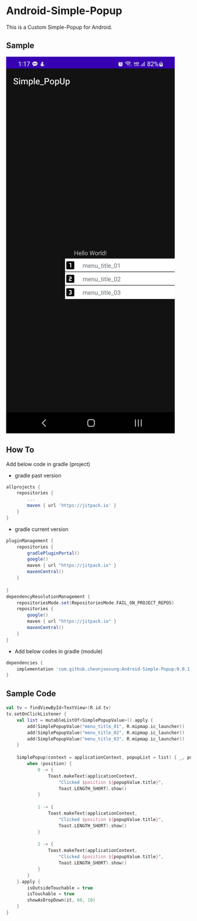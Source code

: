 # Android-Simple-Popup
This is a Custom Simple-Popup for Android.

## Sample
<img src="https://github.com/cheonjoosung/Android-Simple-Popup/blob/master/image/sample.jpeg">


## How To
Add below code in gradle (project)

- gradle past version

```gradle
allprojects {
    repositories {
        ...
        maven { url 'https://jitpack.io' }
    }
}
```

- gradle current version

```gradle
pluginManagement {
    repositories {
        gradlePluginPortal()
        google()
        maven { url "https://jitpack.io" }
        mavenCentral()
    }

}
dependencyResolutionManagement {
    repositoriesMode.set(RepositoriesMode.FAIL_ON_PROJECT_REPOS)
    repositories {
        google()
        maven { url "https://jitpack.io" }
        mavenCentral()
    }
}
```

- Add below codes in gradle (module)

```gradle
dependencies {
    implementation 'com.github.cheonjoosung:Android-Simple-Popup:0.0.1'
}
```

## Sample Code
```kotlin
val tv = findViewById<TextView>(R.id.tv)
tv.setOnClickListener {
    val list = mutableListOf<SimplePopupValue>().apply {
        add(SimplePopupValue("menu_title_01", R.mipmap.ic_launcher))
        add(SimplePopupValue("menu_title_02", R.mipmap.ic_launcher))
        add(SimplePopupValue("menu_title_03", R.mipmap.ic_launcher))
    }

    SimplePopup(context = applicationContext, popupList = list) { _, popupValue, position ->
        when (position) {
            0 -> {
                Toast.makeText(applicationContext,
                    "Clicked $position ${popupValue.title}",
                    Toast.LENGTH_SHORT).show()
            }

            1 -> {
                Toast.makeText(applicationContext,
                    "Clicked $position ${popupValue.title}",
                    Toast.LENGTH_SHORT).show()
            }

            2 -> {
                Toast.makeText(applicationContext,
                    "Clicked $position ${popupValue.title}",
                    Toast.LENGTH_SHORT).show()
            }
        }
    }.apply {
        isOutsideTouchable = true
        isTouchable = true
        showAsDropDown(it, 60, 10)
    }
}
```
